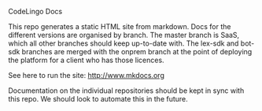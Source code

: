 CodeLingo Docs

This repo generates a static HTML site from markdown. Docs for the different versions are organised by branch. The master branch is SaaS, which all other branches should keep up-to-date with. The lex-sdk and bot-sdk branches are merged with the onprem branch at the point of deploying the platform for a client who has those licences.

See here to run the site: http://www.mkdocs.org

Documentation on the individual repositories should be kept in sync with this repo. We should look to automate this in the future.
